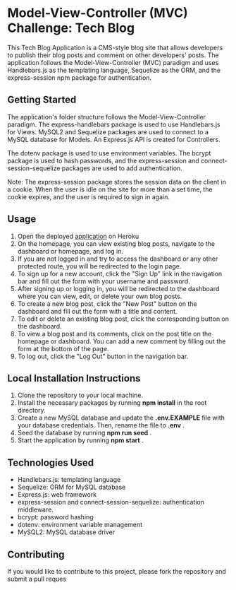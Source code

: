 # Model-View-Controller (MVC) Challenge: Tech Blog

This Tech Blog Application is a CMS-style blog site that allows developers to publish their blog posts and comment on other developers' posts. The application follows the Model-View-Controller (MVC) paradigm and uses Handlebars.js as the templating language, Sequelize as the ORM, and the express-session npm package for authentication.

## Getting Started

The application's folder structure follows the Model-View-Controller paradigm. The express-handlebars package is used to use Handlebars.js for Views. MySQL2 and Sequelize packages are used to connect to a MySQL database for Models. An Express.js API is created for Controllers.

The dotenv package is used to use environment variables. The bcrypt package is used to hash passwords, and the express-session and connect-session-sequelize packages are used to add authentication.

Note: The express-session package stores the session data on the client in a cookie. When the user is idle on the site for more than a set time, the cookie expires, and the user is required to sign in again.

## Usage

1. Open the deployed [application](https://monicapong-techblog.herokuapp.com) on Heroku
2. On the homepage, you can view existing blog posts, navigate to the dashboard or homepage, and log in.
3. If you are not logged in and try to access the dashboard or any other protected route, you will be redirected to the login page.
4. To sign up for a new account, click the "Sign Up" link in the navigation bar and fill out the form with your username and password.
5. After signing up or logging in, you will be redirected to the dashboard where you can view, edit, or delete your own blog posts.
6. To create a new blog post, click the "New Post" button on the dashboard and fill out the form with a title and content.
7. To edit or delete an existing blog post, click the corresponding button on the dashboard.
8. To view a blog post and its comments, click on the post title on the homepage or dashboard. You can add a new comment by filling out the form at the bottom of the page.
9. To log out, click the "Log Out" button in the navigation bar.

## Local Installation Instructions

1. Clone the repository to your local machine.
2. Install the necessary packages by running **npm install** in the root directory.
3. Create a new MySQL database and update the **.env.EXAMPLE** file with your database credentials. Then, rename the file to  **.env** .
4. Seed the database by running  **npm run seed** .
5. Start the application by running  **npm start** .

## Technologies Used

* Handlebars.js: templating language
* Sequelize: ORM for MySQL database
* Express.js: web framework
* express-session and connect-session-sequelize: authentication middleware.
* bcrypt: password hashing
* dotenv: environment variable management
* MySQL2: MySQL database driver

## Contributing 
If you would like to contribute to this project, please fork the repository and submit a pull reques

